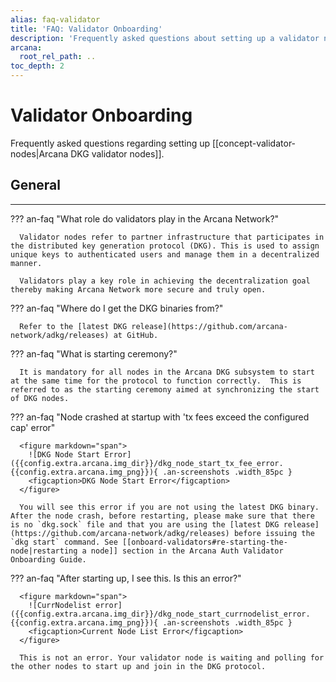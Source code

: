 ```yaml
---
alias: faq-validator
title: 'FAQ: Validator Onboarding'
description: 'Frequently asked questions about setting up a validator node for the Arcana ADKG subsystem.'
arcana:
  root_rel_path: ..
toc_depth: 2
---
```


# Validator Onboarding

Frequently asked questions regarding setting up [[concept-validator-nodes|Arcana DKG validator nodes]].

## General

---

??? an-faq "What role do validators play in the Arcana Network?"

      Validator nodes refer to partner infrastructure that participates in the distributed key generation protocol (DKG). This is used to assign unique keys to authenticated users and manage them in a decentralized manner.

      Validators play a key role in achieving the decentralization goal thereby making Arcana Network more secure and truly open.

??? an-faq "Where do I get the DKG binaries from?"

      Refer to the [latest DKG release](https://github.com/arcana-network/adkg/releases) at GitHub.

??? an-faq "What is starting ceremony?"

      It is mandatory for all nodes in the Arcana DKG subsystem to start at the same time for the protocol to function correctly.  This is referred to as the starting ceremony aimed at synchronizing the start of DKG nodes.

??? an-faq "Node crashed at startup with 'tx fees exceed the configured cap' error"

      <figure markdown="span">
        ![DKG Node Start Error]({{config.extra.arcana.img_dir}}/dkg_node_start_tx_fee_error.{{config.extra.arcana.img_png}}){ .an-screenshots .width_85pc }
        <figcaption>DKG Node Start Error</figcaption>
      </figure>

      You will see this error if you are not using the latest DKG binary. After the node crash, before restarting, please make sure that there is no `dkg.sock` file and that you are using the [latest DKG release](https://github.com/arcana-network/adkg/releases) before issuing the `dkg start` command. See [[onboard-validators#re-starting-the-node|restarting a node]] section in the Arcana Auth Validator Onboarding Guide.

??? an-faq "After starting up, I see this. Is this an error?"

      <figure markdown="span">
        ![CurrNodelist error]({{config.extra.arcana.img_dir}}/dkg_node_start_currnodelist_error.{{config.extra.arcana.img_png}}){ .an-screenshots .width_85pc }
        <figcaption>Current Node List Error</figcaption>
      </figure>

      This is not an error. Your validator node is waiting and polling for the other nodes to start up and join in the DKG protocol.

